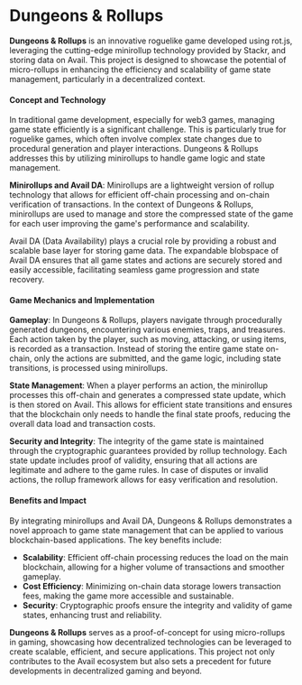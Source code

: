 # Dungeons & Rollups

**Dungeons & Rollups** is an innovative roguelike game developed using rot.js, leveraging the cutting-edge minirollup technology provided by Stackr, and storing data on Avail. This project is designed to showcase the potential of micro-rollups in enhancing the efficiency and scalability of game state management, particularly in a decentralized context.

#### Concept and Technology

In traditional game development, especially for web3 games, managing game state efficiently is a significant challenge. This is particularly true for roguelike games, which often involve complex state changes due to procedural generation and player interactions. Dungeons & Rollups addresses this by utilizing minirollups to handle game logic and state management.

**Minirollups and Avail DA**: Minirollups are a lightweight version of rollup technology that allows for efficient off-chain processing and on-chain verification of transactions. In the context of Dungeons & Rollups, minirollups are used to manage and store the compressed state of the game for each user improving the game's performance and scalability.

Avail DA (Data Availability) plays a crucial role by providing a robust and scalable base layer for storing game data. The expandable blobspace of Avail DA ensures that all game states and actions are securely stored and easily accessible, facilitating seamless game progression and state recovery.

#### Game Mechanics and Implementation

**Gameplay**: In Dungeons & Rollups, players navigate through procedurally generated dungeons, encountering various enemies, traps, and treasures. Each action taken by the player, such as moving, attacking, or using items, is recorded as a transaction. Instead of storing the entire game state on-chain, only the actions are submitted, and the game logic, including state transitions, is processed using minirollups.

**State Management**: When a player performs an action, the minirollup processes this off-chain and generates a compressed state update, which is then stored on Avail. This allows for efficient state transitions and ensures that the blockchain only needs to handle the final state proofs, reducing the overall data load and transaction costs.

**Security and Integrity**: The integrity of the game state is maintained through the cryptographic guarantees provided by rollup technology. Each state update includes proof of validity, ensuring that all actions are legitimate and adhere to the game rules. In case of disputes or invalid actions, the rollup framework allows for easy verification and resolution.

#### Benefits and Impact

By integrating minirollups and Avail DA, Dungeons & Rollups demonstrates a novel approach to game state management that can be applied to various blockchain-based applications. The key benefits include:

-   **Scalability**: Efficient off-chain processing reduces the load on the main blockchain, allowing for a higher volume of transactions and smoother gameplay.
-   **Cost Efficiency**: Minimizing on-chain data storage lowers transaction fees, making the game more accessible and sustainable.
-   **Security**: Cryptographic proofs ensure the integrity and validity of game states, enhancing trust and reliability.

**Dungeons & Rollups** serves as a proof-of-concept for using micro-rollups in gaming, showcasing how decentralized technologies can be leveraged to create scalable, efficient, and secure applications. This project not only contributes to the Avail ecosystem but also sets a precedent for future developments in decentralized gaming and beyond.